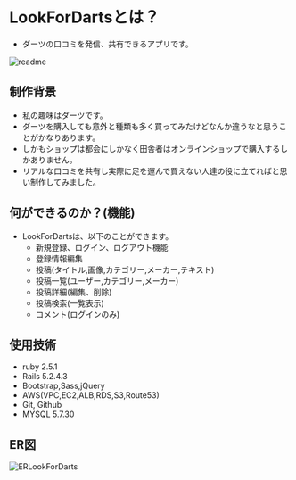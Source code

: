 # LookForDartsとは？
- ダーツの口コミを発信、共有できるアプリです。

![readme](https://user-images.githubusercontent.com/60651352/83035673-b580f780-a074-11ea-8387-c21c4f580027.jpg)


## 制作背景
- 私の趣味はダーツです。
- ダーツを購入しても意外と種類も多く買ってみたけどなんか違うなと思うことがかなりあります。
- しかもショップは都会にしかなく田舎者はオンラインショップで購入するしかありません。
- リアルな口コミを共有し実際に足を運んで買えない人達の役に立てればと思い制作してみました。



## 何ができるのか？(機能)
* LookForDartsは、以下のことができます。
  * 新規登録、ログイン、ログアウト機能
  * 登録情報編集
  * 投稿(タイトル,画像,カテゴリー,メーカー,テキスト)
  * 投稿一覧(ユーザー,カテゴリー,メーカー)
  * 投稿詳細(編集、削除)
  * 投稿検索(一覧表示)
  * コメント(ログインのみ)

## 使用技術
 * ruby 2.5.1
 * Rails 5.2.4.3
 * Bootstrap,Sass,jQuery
 * AWS(VPC,EC2,ALB,RDS,S3,Route53)
 * Git, Github
 * MYSQL 5.7.30

## ER図
![ERLookForDarts](https://user-images.githubusercontent.com/60651352/83035605-9c784680-a074-11ea-9a85-437658a13a91.jpg)




